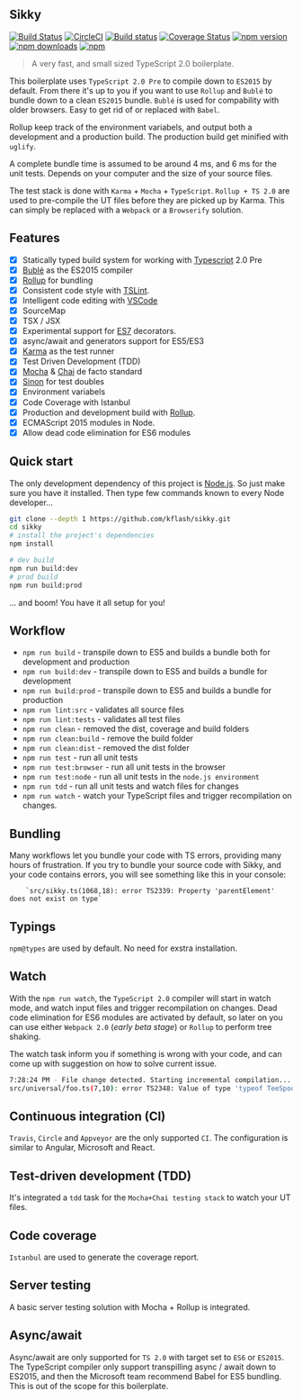 ## Sikky

[![Build Status](https://travis-ci.org/Kflash/sikky.svg?branch=master)](https://travis-ci.org/Kflash/sikky)
[![CircleCI](https://circleci.com/gh/Kflash/sikky.svg?style=svg)](https://circleci.com/gh/Kflash/sikky)
[![Build status](https://ci.appveyor.com/api/projects/status/vibxi4wro4qwbdtw?svg=true)](https://ci.appveyor.com/project/Kflash/sikky)
[![Coverage Status](https://coveralls.io/repos/github/Kflash/sikky/badge.svg?branch=master)](https://coveralls.io/github/Kflash/sikky?branch=master)
[![npm version](https://badge.fury.io/js/sikky.svg)](https://badge.fury.io/js/sikky)
[![npm downloads](https://img.shields.io/npm/dm/sikky.svg)](https://www.npmjs.org/package/sikky)
[![npm](https://img.shields.io/npm/l/express.svg?style=flat-square)](https://github.com/kflash/sikky/blob/master/LICENSE.md)

> A very fast, and small sized TypeScript 2.0 boilerplate.

This boilerplate uses `TypeScript 2.0 Pre` to compile down to `ES2015` by default. From there it's up to you if you want to use `Rollup` and `Bublé` to bundle down to a clean `ES2015` bundle.
`Bublé` is used for compability with older browsers. Easy to get rid of or replaced with `Babel`.

Rollup keep track of the environment variabels, and output both a development and a production build. The production build get minified with `uglify`.

A complete bundle time is assumed to be around 4 ms, and 6 ms for the unit tests. Depends on your computer and the size of your source files.

The test stack is done with `Karma` + `Mocha` + `TypeScript`. `Rollup + TS 2.0` are used to pre-compile the UT files before they are picked up by Karma. This can simply be replaced with a `Webpack` or a `Browserify` solution.

## Features

- [x] Statically typed build system for working with [Typescript](https://www.typescriptlang.org/) 2.0 Pre
- [x] [Bublé](https://gitlab.com/Rich-Harris/buble) as the ES2015 compiler
- [x] [Rollup](http://rollupjs.org/) for bundling
- [x] Consistent code style with [TSLint](https://palantir.github.io/tslint/).
- [x] Intelligent code editing with [VSCode](https://code.visualstudio.com/)
- [x] SourceMap
- [x] TSX / JSX
- [x] Experimental support for [ES7](https://tc39.github.io/ecma262/) decorators.
- [x] async/await and generators support for ES5/ES3
- [x] [Karma](https://karma-runner.github.io/0.13/index.html) as the test runner
- [x] Test Driven Development (TDD)
- [x] [Mocha](https://mochajs.org/) & [Chai](http://chaijs.com/) de facto standard
- [x] [Sinon](http://sinonjs.org/) for test doubles
- [x] Environment variabels
- [x] Code Coverage with Istanbul
- [x] Production and development build with [Rollup](http://rollupjs.org/).
- [x] ECMAScript 2015 modules in Node.
- [x] Allow dead code elimination for ES6 modules

## Quick start

The only development dependency of this project is [Node.js](https://nodejs.org/en/). So just make sure you have it installed. Then
type few commands known to every Node developer...

```bash
git clone --depth 1 https://github.com/kflash/sikky.git
cd sikky
# install the project's dependencies
npm install

# dev build
npm run build:dev
# prod build
npm run build:prod
```
... and boom! You have it all setup for you!

## Workflow

* `npm run build` - transpile down to ES5 and builds a bundle both for development and production
* `npm run build:dev` - transpile down to ES5 and builds a bundle for development
* `npm run build:prod` - transpile down to ES5 and builds a bundle for production
* `npm run lint:src` - validates all source files
* `npm run lint:tests` - validates all test files
* `npm run clean` - removed the dist, coverage and build folders
* `npm run clean:build` - remove the build folder
* `npm run clean:dist` - removed the dist folder
* `npm run test` - run all unit tests
* `npm run test:browser` - run all unit tests in the browser
* `npm run test:node` - run all unit tests in the `node.js environment`
* `npm run tdd` - run all unit tests and watch files for changes
* `npm run watch` - watch your TypeScript files and trigger recompilation on changes.

## Bundling

Many workflows let you bundle your code with TS errors, providing many hours of frustration. If you try to bundle your source code
with Sikky, and your code contains errors, you will see something like this in your console:

        `src/sikky.ts(1068,18): error TS2339: Property 'parentElement' does not exist on type`

## Typings

`npm@types` are used by default. No need for exstra installation.

## Watch

With the `npm run watch`, the `TypeScript 2.0` compiler will start in watch mode, and watch input files and trigger recompilation on changes. Dead code elimination for ES6 modules are activated by default, so later on you can use either
`Webpack 2.0` (*early beta stage*) or `Rollup` to perform tree shaking.

The watch task inform you if something is wrong with your code, and can come up with suggestion on how to solve current issue.

```bash
7:28:24 PM - File change detected. Starting incremental compilation...
src/universal/foo.ts(7,10): error TS2348: Value of type 'typeof TeeSpoon' is not callable. Did you mean to include 'new'?
```

## Continuous integration (CI)

`Travis`, `Circle` and `Appveyor` are the only supported `CI`. The configuration is similar to Angular, Microsoft and React.

## Test-driven development (TDD)

It's integrated a `tdd` task for the `Mocha+Chai testing stack` to watch your UT files.

## Code coverage

`Istanbul` are used to generate the coverage report.

## Server testing

 A basic server testing solution with Mocha + Rollup is integrated.

## Async/await

Async/await are only supported for `TS 2.0` with target set to `ES6` or `ES2015`. The TypeScript compiler only support transpilling async / await down to ES2015,
and then the Microsoft team recommend Babel for ES5 bundling. This is out of the scope for this boilerplate.
